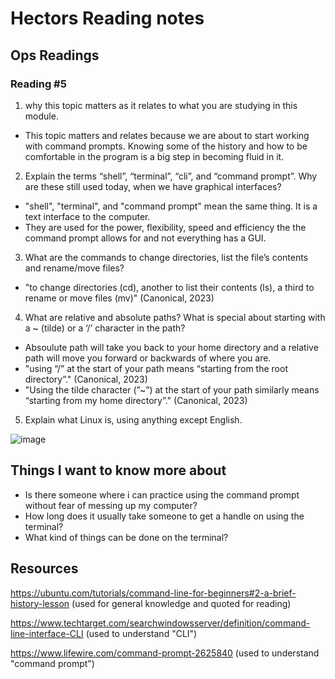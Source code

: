 # Hectors Reading notes

## Ops Readings

### Reading #5 

1. why this topic matters as it relates to what you are studying in this module.

- This topic matters and relates because we are about to start working with command prompts. Knowing some of the history and how to be comfortable in the program is a big step in becoming fluid in it.

2. Explain the terms “shell”, “terminal”, “cli”, and “command prompt”. Why are these still used today, when we have graphical interfaces?

- "shell", "terminal", and "command prompt" mean the same thing. It is a text interface to the computer.
- They are used for the power, flexibility, speed and efficiency the the command prompt allows for and not everything has a GUI.
  
3. What are the commands to change directories, list the file’s contents and rename/move files?

- "to change directories (cd), another to list their contents (ls), a third to rename or move files (mv)" (Canonical, 2023)

4. What are relative and absolute paths? What is special about starting with a ~ (tilde) or a ‘/’ character in the path?

- Absoulute path will take you back to your home directory and a relative path will move you forward or backwards of where you are.
- "using “/” at the start of your path means “starting from the root directory”." (Canonical, 2023)
- "Using the tilde character (”~”) at the start of your path similarly means “starting from my home directory”." (Canonical, 2023)

5. Explain what Linux is, using anything except English.

![image](https://github.com/Hector2024/ops-reading-notes/assets/147181270/3307d484-0ebd-4ac5-83f5-c6f4160aa3dc)


## Things I want to know more about

- Is there someone where i can practice using the command prompt without fear of messing up my computer?
- How long does it usually take someone to get a handle on using the terminal?
- What kind of things can be done on the terminal?

## Resources

https://ubuntu.com/tutorials/command-line-for-beginners#2-a-brief-history-lesson    (used for general knowledge and quoted for reading)

https://www.techtarget.com/searchwindowsserver/definition/command-line-interface-CLI    (used to understand "CLI")

https://www.lifewire.com/command-prompt-2625840    (used to understand "command prompt")
